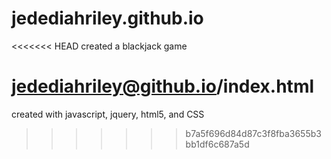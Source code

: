 # jedediahriley.github.io

<<<<<<< HEAD
created a blackjack game

jedediahriley@github.io/index.html
=======

created with javascript, jquery, html5, and CSS

>>>>>>> b7a5f696d84d87c3f8fba3655b3bb1df6c687a5d
